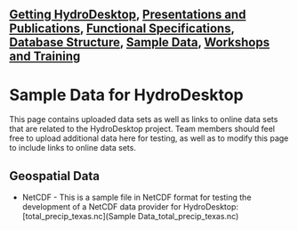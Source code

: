 [Getting HydroDesktop](Getting-HydroDesktop), [Presentations and Publications](Presentations-and-Publications), [Functional Specifications](Functional-Specifications), [Database Structure](Database-Structure), [Sample Data](Sample-Data), [Workshops and Training](Workshops-and-Training)
----
# Sample Data for HydroDesktop

This page contains uploaded data sets as well as links to online data sets that are related to the HydroDesktop project. Team members should feel free to upload additional data here for testing, as well as to modify this page to include links to online data sets.

## Geospatial Data
* NetCDF - This is a sample file in NetCDF format for testing the development of a NetCDF data provider for HydroDesktop: [total_precip_texas.nc](Sample Data_total_precip_texas.nc)